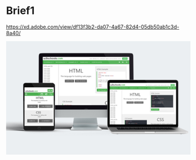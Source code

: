 # Brief1
https://xd.adobe.com/view/df13f3b2-da07-4a67-82d4-05db50ab1c3d-8a40/

<img src="Mokup_XD.jpg" alt="mockup"/>
